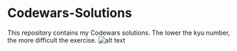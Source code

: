 # Codewars-Solutions
This repository contains my Codewars solutions. The lower the kyu number, the more difficult the exercise.
![alt text](https://www.codewars.com/users/brigh/badges/large)
